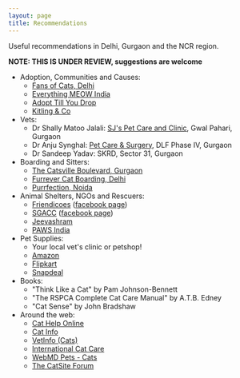 ```yaml
---
layout: page
title: Recommendations
---
```


Useful recommendations in Delhi, Gurgaon and the NCR region.

**NOTE: THIS IS UNDER REVIEW, suggestions are welcome**

  - Adoption, Communities and Causes:
    - [Fans of Cats, Delhi](https://www.facebook.com/groups/850715891625822/about/)
    - [Everything MEOW India](https://www.facebook.com/everythingmeow.india/)
    - [Adopt Till You Drop](https://www.facebook.com/adoptillyoudrop/)
    - [Kitling & Co](https://www.facebook.com/KitlingAndCo/)
  - Vets:
    - Dr Shally Matoo Jalali: [SJ's Pet Care and Clinic](http://sjspetcare.com), Gwal Pahari, Gurgaon
    - Dr Anju Synghal: [Pet Care & Surgery](http://www.petcareandsurgery.com/), DLF Phase IV, Gurgaon
    - Dr Sandeep Yadav: SKRD, Sector 31, Gurgaon
  - Boarding and Sitters:
    - [The Catsville Boulevard, Gurgaon](https://www.facebook.com/thecatsvilleboulevardboarding/)
    - [Furrever Cat Boarding, Delhi](https://www.facebook.com/furreverbyisha/)
    - [Purrfection, Noida](https://www.facebook.com/purrfectionIndia/)
  - Animal Shelters, NGOs and Rescuers:
    - [Friendicoes](https://friendicoes.org/) ([facebook page](https://www.facebook.com/friendicoesindia/))
    - [SGACC](http://www.sanjaygandhianimalcarecentre.org/) ([facebook page](https://www.facebook.com/sanjay.gandhiACC/))
    - [Jeevashram](http://jeevashram.org/)
    - [PAWS India](http://www.pawsindia.org/)
  - Pet Supplies:
    - Your local vet's clinic or petshop!
    - [Amazon](https://www.amazon.in/Cats-Supplies/b/ref=sv_petsupplies_2?ie=UTF8&node=4771341031)
    - [Flipkart](https://www.flipkart.com/pets-store)
    - [Snapdeal](https://www.snapdeal.com/products/cat-supplies)
  - Books:
    - "Think Like a Cat" by Pam Johnson-Bennett
    - "The RSPCA Complete Cat Care Manual" by A.T.B. Edney
    - "Cat Sense" by John Bradshaw
  - Around the web:
    - [Cat Help Online](http://www.cathelp-online.com)
    - [Cat Info](https://catinfo.org/)
    - [VetInfo (Cats)](https://www.vetinfo.com/category/cats/)
    - [International Cat Care](https://icatcare.org/)
    - [WebMD Pets - Cats](https://www.webmd.com/pets/cats/default.htm)
    - [The CatSite Forum](https://thecatsite.com/forums/)
